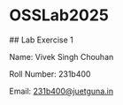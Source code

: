 # OSSLab2025



\## Lab Exercise 1



Name: Vivek Singh Chouhan



Roll Number: 231b400



Email: 231b400@juetguna.in



<Solution code to part F>





